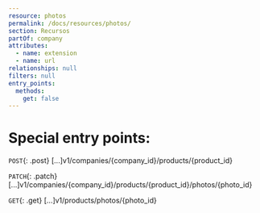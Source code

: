 ```yaml
---
resource: photos
permalink: /docs/resources/photos/
section: Recursos
partOf: company
attributes:
  - name: extension
  - name: url
relationships: null
filters: null
entry_points:
  methods:
    get: false
---
```


# Special entry points:

`POST`{: .post} [...]v1/companies/{company_id}/products/{product_id}

`PATCH`{: .patch} [...]v1/companies/{company_id}/products/{product_id}/photos/{photo_id}

`GET`{: .get} [...]v1/products/photos/{photo_id}
